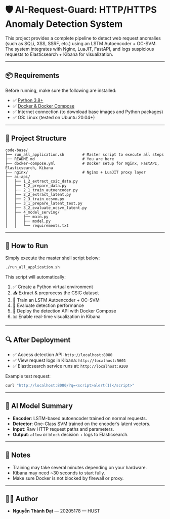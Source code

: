 # 🛡️ AI-Request-Guard: HTTP/HTTPS Anomaly Detection System

This project provides a complete pipeline to detect web request anomalies (such as SQLi, XSS, SSRF, etc.) using an LSTM Autoencoder + OC-SVM. The system integrates with Nginx, LuaJIT, FastAPI, and logs suspicious requests to Elasticsearch + Kibana for visualization.

---

## 📦 Requirements

Before running, make sure the following are installed:

- ✅ [Python 3.8+](https://www.python.org/)
- ✅ [Docker & Docker Compose](https://docs.docker.com/compose/)
- ✅ Internet connection (to download base images and Python packages)
- ✅ OS: Linux (tested on Ubuntu 20.04+)

---

## 🧰 Project Structure

```
code-base/
├── run_all_application.sh        # Master script to execute all steps
├── README.md                     # You are here
├── docker-compose.yml            # Docker setup for Nginx, FastAPI, Elasticsearch, Kibana
├── nginx/                        # Nginx + LuaJIT proxy layer
├── ai-api/
│   ├── 1_2_extract_csic_data.py
│   ├── 1_2_prepare_data.py
│   ├── 2_1_train_autoencoder.py
│   ├── 2_2_extract_latent.py
│   ├── 2_3_train_ocsvm.py
│   ├── 3_1_prepare_latent_test.py
│   ├── 3_2_evaluate_ocsvm_latent.py
│   ├── 4_model_serving/
│   │   ├── main.py
│   │   ├── model.py
│   │   └── requirements.txt
```

---

## 🚀 How to Run

Simply execute the master shell script below:

```bash
./run_all_application.sh
```

This script will automatically:

1. ✅ Create a Python virtual environment
2. 📥 Extract & preprocess the CSIC dataset
3. 🧠 Train an LSTM Autoencoder + OC-SVM
4. 🧪 Evaluate detection performance
5. 🐳 Deploy the detection API with Docker Compose
6. 📊 Enable real-time visualization in Kibana

---

## 🔍 After Deployment

- ✅ Access detection API: `http://localhost:8080`
- ✅ View request logs in Kibana: `http://localhost:5601`
- ✅ Elasticsearch service runs at: `http://localhost:9200`

Example test request:

```bash
curl "http://localhost:8080/?q=<script>alert(1)</script>"
```

---

## 🧠 AI Model Summary

- **Encoder**: LSTM-based autoencoder trained on normal requests.
- **Detector**: One-Class SVM trained on the encoder’s latent vectors.
- **Input**: Raw HTTP request paths and parameters.
- **Output**: `allow` or `block` decision + logs to Elasticsearch.

---

## 📌 Notes

- Training may take several minutes depending on your hardware.
- Kibana may need ~30 seconds to start fully.
- Make sure Docker is not blocked by firewall or proxy.

---

## 👨‍💻 Author

- **Nguyễn Thành Đạt** — 20205178 — HUST
